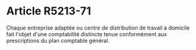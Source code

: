 # Article R5213-71

  
Chaque entreprise adaptée ou centre de distribution de travail à domicile fait l'objet d'une comptabilité distincte tenue conformément aux prescriptions du plan comptable général.